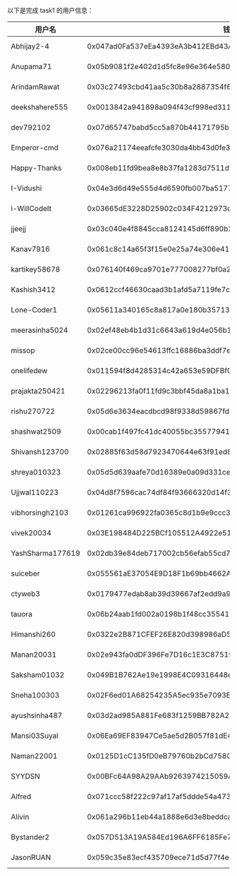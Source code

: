 以下是完成 task1 的用户信息：

| 用户名           | 钱包地址                                                           | tx |
|------------------|--------------------------------------------------------------------|------------------------------------------------------------------------------------------------------|
| Abhijay2-4       | 0x047ad0Fa537eEa4393eA3b412EBd43A9752E8fe666AF9E5fA83532c7b105a34f | [10 STRK](https://starkscan.co/tx/0x03f5ccbf3540f95d8c2ce758cde05c57ad5b5cdaf868d0911d1315f2ab60fcfa) |
| Anupama71        | 0x05b9081f2e402d1d5fc8e96e364e5802bee44377dca7fb1f863b922bfb0b5171 | [10 STRK](https://starkscan.co/tx/0x03da6a3849793e18e49f17b31e25f0036dac8bdc61be8cd85965ee894de46172) |
| ArindamRawat     | 0x03c27493cbd41aa5c30b8a2887354f6b898fc135d04f9822d1e6314c715f4129 | [10 STRK](https://starkscan.co/tx/0x00773ee68b74763f8890235e5397fa07e13b28bf18ba24a95af34ac6dfe95061) |
| deekshahere555   | 0x0013842a941898a094f43cf998ed311bdd2349496a421727ce38b4871d760186 | [10 STRK](https://starkscan.co/tx/0x0221f819d8fd108f047bc45d1ab6f6ff7b30dde8cc783326a0798ba5f9100a5f) |
| dev792102        | 0x07d65747babd5cc5a870b44171795bb652ae1552f556fac9211de45f3788a589 | [10 STRK](https://starkscan.co/tx/0x06c2548a40cc78d389699aabe231d64c2d8d4d76cdddad1e07f4cdfdb40b77ce) |
| Emperor-cmd      | 0x076a21174eeafcfe3030da4bb43d0fe3376e769185083fa0dbf2247e95636e7d | [10 STRK](https://starkscan.co/tx/0x0737f1a85283a21557dcd78086c9056af73914eca0e70851adf4050c38f8ef1d) |
| Happy-Thanks     | 0x008eb11fd9bea8e8b37fa1283d7511df2aa52865073e44c83942bcee562734eb | [10 STRK](https://starkscan.co/tx/0x00a38eaf3c359188c33785ff479008a627b5d86f6953d746c2200fa26d97bdfc) |
| I-Vidushi        | 0x04e3d6d49e555d4d6590fb007ba5177deb7867de3c0e33fd24e4b4fec5fffab9 | [10 STRK](https://starkscan.co/tx/0x0051ea21ad7ab1cbe52641a5771f7b14245a493d98e37122c78fa86616ba722b) |
| i-WillCodeIt     | 0x03665dE3228D25902c034F4212973cCa31c91D9567FBD5E39AdA384f2762600d | [10 STRK](https://starkscan.co/tx/0x02a80d03ca1669c1de6cdd8a091f87279a67a66ae57d158009cb7adea32c735d) |
| jjeejj           | 0x03c040e4f8845cca8124145d6ff890b26538a0b677af5b4b6836307b3d762a73 | [10 STRK](https://starkscan.co/tx/0x03f9f998abd788f8dbc2680f6c592107b516fd840191e718731f4c4001e89b98) |
| Kanav7916        | 0x061c8c14a65f3f15e0e25a74e306e4113aa8323ebcb1e0e28691edd151120f6d | [10 STRK](https://starkscan.co/tx/0x05bb5062f21828e405700ec3e4bde6af478df1b886067a62fcaedf0e2a3591de) |
| kartikey58678    | 0x076140f469ca9701e777008277bf0a2529e4670450ebb61e4397e226ae1b886c | [10 STRK](https://starkscan.co/tx/0x055a529a286dc4456b74670ad5945a04189de04f38b0d8720e63eb13d6144d7f) |
| Kashish3412      | 0x0612ccf46630caad3b1afd5a7119fe7ce96950d11336e5df97014f731ce5845e | [10 STRK](https://starkscan.co/tx/0x000c8ac9186f9b30860c747fdd291affae3b6d17a9d472bcc42b0a3205c447b3) |
| Lone-Coder1      | 0x05611a340165c8a817a0e180b35713ea061adbe854bc3930977171bb33fcfca1 | [10 STRK](https://starkscan.co/tx/0x00a506668fff6b203a79eacd0db2999f6f8d78c0b32f98053b962d9230320ee4) |
| meerasinha5024   | 0x02ef48eb4b1d31c6643a619d4e056b177c74aea730a0c675ce82eb94db2f9c12 | [10 STRK](https://starkscan.co/tx/0x02d44164ae10b8a5b6cfce85bdd46878b5bd4d78c6fa62e8760129ad0cf038fb) |
| missop           | 0x02ce00cc96e54613ffc16886ba3ddf7ebd06826122f9723e0e8c672328b0c375 | [10 STRK](https://starkscan.co/tx/0x0092e8eeb6c5a2170a5096ae3a664ca0e3648013a6f6e09f422d51e3cf4eb206) |
| onelifedew       | 0x011594f8d4285314c42a653e59DFBf0Ef1C33253EF26fF0626977a3552CC2642 | [10 STRK](https://starkscan.co/tx/0x02b4ed826f1fb724805602e8a2750bb25d3c5175631119d1485c7e81d6867aaf) |
| prajakta250421   | 0x02296213fa0f11fd9c3bbf45da8a1ba1e380440b123396b3dd3b67dd7da5b2ef | [10 STRK](https://starkscan.co/tx/0x02000f0eeaa93f20dfd0adf76577ab99b4340378a1fa083567c59e7236b66cd9) |
| rishu270722      | 0x05d6e3634eacdbcd98f9338d59867fd3e80a295c4fcfa173da2181d72c0ed560 | [10 STRK](https://starkscan.co/tx/0x04e75352dceb97d2ca73671ab3b6ef1625c85ced0b86e576b072263ddc0c6317) |
| shashwat2509     | 0x00cab1f497fc41dc40055bc35577941d5047739ca54f6b2ef80c7ba0ae19c931 | [10 STRK](https://starkscan.co/tx/0x00998323cbcf85031f01c843a0cae3e994e69fe201c7e38482ecbbc0d0ddeef8) |
| Shivansh123700   | 0x02885f63d58d7923470644e63f91ed8352a39b75e879bce987cc9af726473104 | [10 STRK](https://starkscan.co/tx/0x04818c04e131e3519184a2f5e30672958edda4c56f832927df8dcf566cc01cdd) |
| shreya010323     | 0x05d5d639aafe70d16389e0a09d331ce3e9dddc22a33d36c070c531bada29640d | [10 STRK](https://starkscan.co/tx/0x036a8d343ca0a5b35319c7a13d72e6bcfd5c6d72091b8cd2895027461b637f3e) |
| Ujjwal110223     | 0x04d8f7596cac74df84f93666320d14f36c5b72bbc0e40019985051d9950be55a | [10 STRK](https://starkscan.co/tx/0x00db54443183fdf87f8b39db4c45cf638d6b50b1968d38c657280fc5f9000997) |
| vibhorsingh2103  | 0x01261ca996922fa0365c8d1b9e9ccc35aaa4ef8ae5826e45c6cf44039ad68261 | [10 STRK](https://starkscan.co/tx/0x057c723b179c198d5efea0dfa7d3050459addc45349c5bdcd90cb02da3ea766d) |
| vivek20034       | 0x03E198484D225BCf105512A4922e51011dcB8f006b6B120326379481397fa1E4 | [10 STRK](https://starkscan.co/tx/0x0233cf953872253488b17a904b9f0895ef2f1f241ce25c8029d1ca6c23b5b289) |
| YashSharma177619 | 0x02db39e84deb717002cb56efab55cd74706bd65315c35846c83cf550aee29ec0 | [10 STRK](https://starkscan.co/tx/0x0082c8fb9e259abcddf0b12461bd3e947e8f5deb1b38e405fd785c6f6429f8c5) |
| suiceber         | 0x055561aE37054E9D18F1b69bb4662A58d8B9e5694cb548D6018805c58E9FF295 | [10 STRK](https://starkscan.co/tx/0x0095afc4d1e58d2f8a982850d66426341e9970fbdabff66f9580d2636cbf036b) |
| ctyweb3          | 0x0179477edab8ab39d39667af2edd9a950cb6c394bdecd655e48bc80bc726dfcd | [10 STRK](https://starkscan.co/tx/0x05307cb3bf4b0af16072e2a9d23e1fc975a9a92d27c14ea50151cc3bb5c70ff2) |
| tauora           | 0x06b24aab1fd002a0198b1f48cc35541a0412d8425d033298e3365e40637787cc | [10 STRK](https://starkscan.co/tx/0x07951da7cd87544d3dc11bbcda78cd12c4d63b20ae7cfff6d0bb2cc364193f4d) |
| Himanshi260      | 0x0322e2B871CFEF26E820d398986aD5Eac330A5Af89CB46Cdc76C53a26610DFB1 | [10 STRK](https://starkscan.co/tx/0x04e7f7d1dc0fbbed29c117f1f33d30edb3ddf40df849763b7fb055dcfbc6ba13) |
| Manan20031       | 0x02e943fa0dDF396Fe7D16c1E3C8751981d08EFe4e8621A120A10481f3ff81eBe | [10 STRK](https://starkscan.co/tx/0x03440aba2c4b85147bc5a0fb306544860d8674639fadfc186ac0c5d09847eee1) |
| Saksham01032     | 0x049B1B762Ae19e1998E4C09316448eEaD2e58B11f5Bf2A6243aE021aA17d5985 | [10 STRK](https://starkscan.co/tx/0x03e6b1ca62e4b81cbe6ca90aaf5b4b8e9f02f4103fab5c632e4a9dd19b8e3356) |
| Sneha100303      | 0x02F6ed01A68254235A5ec935e7093E21Fc83ccE349dcBaA3415d8Ffe3DB28437 | [10 STRK](https://starkscan.co/tx/0x044ef47584bb1110d0e6eb67f8a356755f9651c5247771e8844c2a680c5ea939) |
| ayushsinha487    | 0x03d2ad985A881Fe683f1259BB782A2607461BfE19915701e60a7936085Cef4CF | [10 STRK](https://starkscan.co/tx/0x073b939b39e3c00b74fadae8020e166402d00e3d5fbaafea62ae18d1d2bfbc81) |
| Mansi03Suyal     | 0x06Ea69EF83947Ce5ae5d2B057f81dE45EfB2615f22F53De4A8c2B1874f31a71e | [10 STRK](https://starkscan.co/tx/0x00a78c68ae1abb3cae21ac7130e091fe9083dc87c55309f3a2db47b8500f3b19) |
| Naman22001       | 0x0125D1cC135fD0eB79760b2bCd75806483Af9C349327567C3F9Bd0FE43684830 | [10 STRK](https://starkscan.co/tx/0x00819a0531788f1c24a188442a514878cdb8d5ae68b7cb215f853412a293552d) |
| SYYDSN           | 0x00BFc64A98A29AAb9263974215059A93278d9930729b50a2Ee8C1134920Ddd09 | [10 STRK](https://starkscan.co/tx/0x007cb067eefd5e83e865fee28e6b68bfe1a12c0a9fe3818ede2955332b57dc5e) |
| Alfred           | 0x071ccc58f222c97af17af5ddde54a473a510275ab13e23b978fb9c22b11b9c90 | [10 STRK](https://starkscan.co/tx/0x07dc19578fc94a3e6fbc9b292d073c3fe6e4ba8b553bb02a48dff3e7a7415ab5) |
| Alivin           | 0x061a296b11eb44a1888e6d3e8beddca676540ef7e1cb844c4bcf2da4e0473a7c | [10 STRK](https://starkscan.co/tx/0x05716a418448cc0aecf2449ec450eee2780064d7ee460773e718957d86e5f0fc) |
| Bystander2       | 0x057D513A19A584Ed196A6FF6185Fe764616e60CEc99Dde585Ff637526A50435c | [10 STRK](https://starkscan.co/tx/0x02ef6d65ac7194ae8b7f69bf7054eb320c5a98e4d2589b76d25a5e89d321fc2d) |
| JasonRUAN        | 0x059c35e83ecf435709ece71d5d77f4e02f32e3aca16ecdc3b98cad1eb235b96d | [10 STRK](https://starkscan.co/tx/0x02ef6d65ac7194ae8b7f69bf7054eb320c5a98e4d2589b76d25a5e89d321fc2d) |

